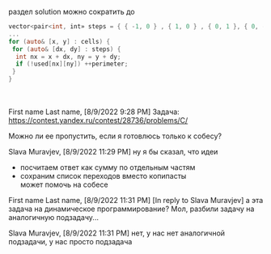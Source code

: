 раздел solution можно сократить до
```objectivec
vector<pair<int, int» steps = { { -1, 0 } , { 1, 0 } , { 0, 1 }, { 0, - 1 }
...
for (auto& [x, y] : cells) {
 for (auto& [dx, dy] : steps) {
  int nx = x + dx, ny = y + dy;
  if (!used[nx][ny]) ++perimeter;
 }
}
```



\
\
First name Last name, [8/9/2022 9:28 PM]
Задача: https://contest.yandex.ru/contest/28736/problems/C/

Можно ли ее пропустить, если я готовлюсь только к собесу?

Slava Muravjev, [8/9/2022 11:29 PM]
ну я бы сказал, что идеи  
- посчитаем ответ как сумму по отдельным частям  
- сохраним список переходов вместо копипасты   
может помочь на собесе



First name Last name, [8/9/2022 11:31 PM]
[In reply to Slava Muravjev]
а эта задача на динамическое программирование? Мол, разбили задачу на аналогичную подзадачу...

Slava Muravjev, [8/9/2022 11:31 PM]
нет, у нас нет аналогичной подзадачи, у нас просто подзадача
